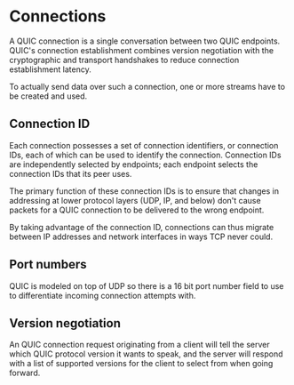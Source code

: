 # Connections

A QUIC connection is a single conversation between two QUIC endpoints. QUIC's
connection establishment combines version negotiation with the cryptographic
and transport handshakes to reduce connection establishment latency.

To actually send data over such a connection, one or more streams have to be
created and used.

## Connection ID

Each connection possesses a set of connection identifiers, or connection IDs,
each of which can be used to identify the connection. Connection IDs are
independently selected by endpoints; each endpoint selects the connection IDs
that its peer uses.

The primary function of these connection IDs is to ensure that changes in
addressing at lower protocol layers (UDP, IP, and below) don't cause packets
for a QUIC connection to be delivered to the wrong endpoint. 

By taking advantage of the connection ID, connections can thus migrate between
IP addresses and network interfaces in ways TCP never could.

## Port numbers

QUIC is modeled on top of UDP so there is a 16 bit port number field to use to
differentiate incoming connection attempts with.

## Version negotiation

An QUIC connection request originating from a client will tell the server
which QUIC protocol version it wants to speak, and the server will respond
with a list of supported versions for the client to select from when going
forward.

